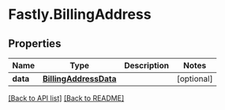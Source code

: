 # Fastly.BillingAddress

## Properties

Name | Type | Description | Notes
------------ | ------------- | ------------- | -------------
**data** | [**BillingAddressData**](BillingAddressData.md) |  | [optional] 


[[Back to API list]](../../README.md#endpoints) [[Back to README]](../../README.md)
